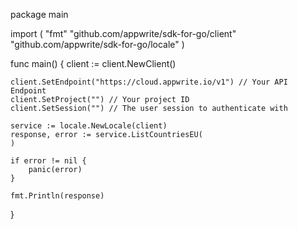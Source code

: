 package main

import (
    "fmt"
    "github.com/appwrite/sdk-for-go/client"
    "github.com/appwrite/sdk-for-go/locale"
)

func main() {
    client := client.NewClient()

    client.SetEndpoint("https://cloud.appwrite.io/v1") // Your API Endpoint
    client.SetProject("") // Your project ID
    client.SetSession("") // The user session to authenticate with

    service := locale.NewLocale(client)
    response, error := service.ListCountriesEU(
    )

    if error != nil {
        panic(error)
    }

    fmt.Println(response)
}
